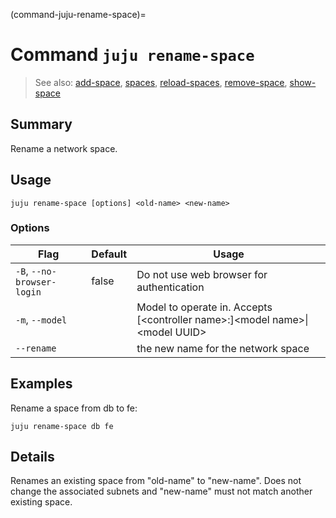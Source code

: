(command-juju-rename-space)=
# Command `juju rename-space`
> See also: [add-space](#add-space), [spaces](#spaces), [reload-spaces](#reload-spaces), [remove-space](#remove-space), [show-space](#show-space)

## Summary
Rename a network space.

## Usage
```juju rename-space [options] <old-name> <new-name>```

### Options
| Flag | Default | Usage |
| --- | --- | --- |
| `-B`, `--no-browser-login` | false | Do not use web browser for authentication |
| `-m`, `--model` |  | Model to operate in. Accepts [&lt;controller name&gt;:]&lt;model name&gt;&#x7c;&lt;model UUID&gt; |
| `--rename` |  | the new name for the network space |

## Examples

Rename a space from db to fe:

	juju rename-space db fe


## Details
Renames an existing space from "old-name" to "new-name". Does not change the
associated subnets and "new-name" must not match another existing space.